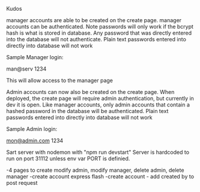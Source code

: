 Kudos

manager accounts are able to be created on the create page. 
manager accounts can be authenticated. Note passwords will only work if the bcrypt hash is what is stored in database.
Any password that was directly entered into the database will not authenticate. 
Plain text passwords entered into directly into database will not work

Sample Manager login:

man@serv
1234

This will allow access to the manager page

Admin accounts can now also be created on the create page.
When deployed, the create page will require admin authentication, but currently in dev it is open. 
Like manager accounts, only admin accounts that contain a hashed password in the database will be authenticated.
Plain text passwords entered into directly into database will not work

Sample Admin login:

mon@admin.com
1234



Sart server with nodemon with "npm run devstart"
Server is hardcoded to run on port 31112 unless env var PORT is definied. 

-4 pages to create modify admin, modify manager, delete admin, delete manager
-create account express flash
-create account - add created by to post request
